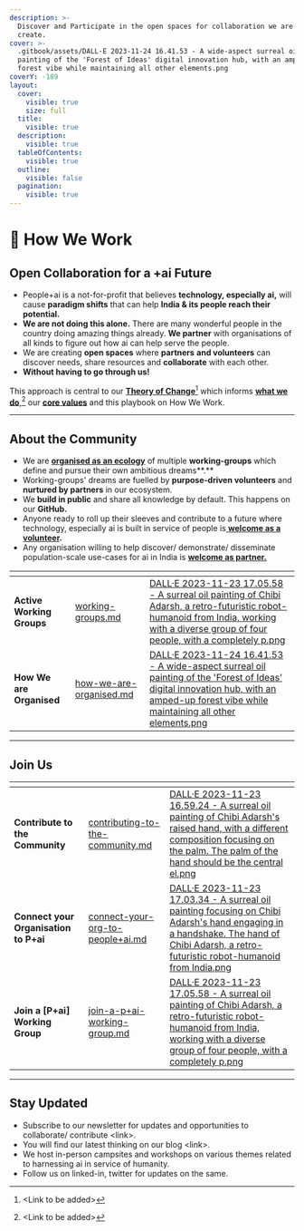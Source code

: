 ```yaml
---
description: >-
  Discover and Participate in the open spaces for collaboration we are trying to
  create.
cover: >-
  .gitbook/assets/DALL·E 2023-11-24 16.41.53 - A wide-aspect surreal oil
  painting of the 'Forest of Ideas' digital innovation hub, with an amped-up
  forest vibe while maintaining all other elements.png
coverY: -189
layout:
  cover:
    visible: true
    size: full
  title:
    visible: true
  description:
    visible: true
  tableOfContents:
    visible: true
  outline:
    visible: false
  pagination:
    visible: true
---
```


# 💙 How We Work

## Open Collaboration for a +ai Future

* People+ai is a not-for-profit that believes **technology, especially ai,** will cause **paradigm shifts** that can help **India & its people reach their potential.**&#x20;
* **We are not doing this alone.** There are many wonderful people in the country doing amazing things already. **We partner** with organisations of all kinds to figure out how ai can help serve the people.
* We are creating **open spaces** where **partners** **and volunteers** can discover needs, share resources and **collaborate** with each other.
* **Without having to go through us!**&#x20;

This approach is central to our [**Theory of Change**](#user-content-fn-1)[^1] which informs [**what we do**,](#user-content-fn-2)[^2] our [**core values**](how-we-work/core-values.md) and this playbook on How We Work.

***

## About the Community

* We are [**organised as an ecology**](how-we-work/how-we-are-organised.md) of multiple **working-groups** which define and pursue their own ambitious dreams**.**
* Working-groups' dreams are fuelled by **purpose-driven volunteers** and **nurtured by partners** in our ecosystem.&#x20;
* We **build in public** and share all knowledge by default. This happens on our **GitHub.**
* Anyone ready to roll up their sleeves and contribute to a future where technology, especially ai is built in service of people is[ **welcome as a volunteer**](how-we-work/contributing-to-the-community.md)**.**
* Any organisation willing to help discover/ demonstrate/ disseminate population-scale use-cases for ai in India is [**welcome as partner.**](how-we-work/connect-your-org-to-people+ai.md)

<table data-card-size="large" data-view="cards"><thead><tr><th></th><th data-hidden data-card-target data-type="content-ref"></th><th data-hidden data-card-cover data-type="files"></th></tr></thead><tbody><tr><td><strong>Active Working Groups</strong></td><td><a href="working-groups.md">working-groups.md</a></td><td><a href=".gitbook/assets/DALL·E 2023-11-23 17.05.58 - A surreal oil painting of Chibi Adarsh, a retro-futuristic robot-humanoid from India, working with a diverse group of four people, with a completely p.png">DALL·E 2023-11-23 17.05.58 - A surreal oil painting of Chibi Adarsh, a retro-futuristic robot-humanoid from India, working with a diverse group of four people, with a completely p.png</a></td></tr><tr><td><strong>How We are Organised</strong></td><td><a href="how-we-work/how-we-are-organised.md">how-we-are-organised.md</a></td><td><a href=".gitbook/assets/DALL·E 2023-11-24 16.41.53 - A wide-aspect surreal oil painting of the &#x27;Forest of Ideas&#x27; digital innovation hub, with an amped-up forest vibe while maintaining all other elements.png">DALL·E 2023-11-24 16.41.53 - A wide-aspect surreal oil painting of the 'Forest of Ideas' digital innovation hub, with an amped-up forest vibe while maintaining all other elements.png</a></td></tr></tbody></table>

***

## Join Us

<table data-view="cards"><thead><tr><th></th><th data-hidden data-card-target data-type="content-ref"></th><th data-hidden data-card-cover data-type="files"></th></tr></thead><tbody><tr><td><strong>Contribute to the Community</strong></td><td><a href="how-we-work/contributing-to-the-community.md">contributing-to-the-community.md</a></td><td><a href=".gitbook/assets/DALL·E 2023-11-23 16.59.24 - A surreal oil painting of Chibi Adarsh&#x27;s raised hand, with a different composition focusing on the palm. The palm of the hand should be the central el.png">DALL·E 2023-11-23 16.59.24 - A surreal oil painting of Chibi Adarsh's raised hand, with a different composition focusing on the palm. The palm of the hand should be the central el.png</a></td></tr><tr><td><strong>Connect your Organisation to P+ai</strong></td><td><a href="how-we-work/connect-your-org-to-people+ai.md">connect-your-org-to-people+ai.md</a></td><td><a href=".gitbook/assets/DALL·E 2023-11-23 17.03.34 - A surreal oil painting focusing on Chibi Adarsh&#x27;s hand engaging in a handshake. The hand of Chibi Adarsh, a retro-futuristic robot-humanoid from India.png">DALL·E 2023-11-23 17.03.34 - A surreal oil painting focusing on Chibi Adarsh's hand engaging in a handshake. The hand of Chibi Adarsh, a retro-futuristic robot-humanoid from India.png</a></td></tr><tr><td><strong>Join a [P+ai] Working Group</strong></td><td><a href="how-we-work/join-a-p+ai-working-group.md">join-a-p+ai-working-group.md</a></td><td><a href=".gitbook/assets/DALL·E 2023-11-23 17.05.58 - A surreal oil painting of Chibi Adarsh, a retro-futuristic robot-humanoid from India, working with a diverse group of four people, with a completely p.png">DALL·E 2023-11-23 17.05.58 - A surreal oil painting of Chibi Adarsh, a retro-futuristic robot-humanoid from India, working with a diverse group of four people, with a completely p.png</a></td></tr></tbody></table>

***

## Stay Updated

* Subscribe to our newsletter for updates and opportunities to collaborate/ contribute \<link>.
* You will find our latest thinking on our blog \<link>.
* We host in-person campsites and workshops on various themes related to harnessing ai in service of humanity.
* Follow us on linked-in, twitter for updates on the same.

[^1]: \<Link to be added>

[^2]: \<Link to be added>
